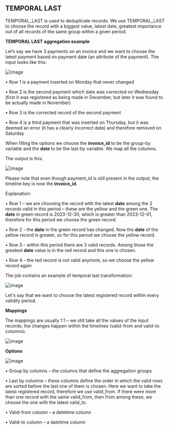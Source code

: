 ## **TEMPORAL LAST**

TEMPORAL_LAST is used to deduplicate records. We use TEMPORAL_LAST to choose the record with a biggest value, latest date, greatest importance out of all records of the same group within a given period.

**TEMPORAL LAST aggregation example**

Let’s say we have 3 payments on an invoice and we want to choose the latest payment based on payment date (an attribute of the payment). The input looks like this:

![image](https://github.com/dadrico/public/blob/main/Data%20Integration%20Studio/temporal_group/.images/temporal_last1.png)

•	Row 1 is a payment inserted on Monday that never changed

•	Row 2 is the second payment which date was corrected on Wednesday (first it was registered as being made in December, but later it was found to be actually made in November)

•	Row 3 is the corrected record of the second payment

•	Row 4 is a third payment that was inserted on Thursday, but it was deemed an error (it has a clearly incorrect date) and therefore removed on Saturday

When filling the options we choose the **invoice_id** to be the group-by variable and the **date** to be the last-by variable. We map all the columns.

The output is this:

![image](https://github.com/dadrico/public/blob/main/Data%20Integration%20Studio/temporal_group/.images/temporal_last2.png)

Please note that even though payment_id is still present in the output, the timeline key is now 
the **invoice_id**.

Explanation:

•	Row 1 – we are choosing the record with the latest **date** among the 2 records valid in this period – these are the yellow and the green one. The **date** in green record is 2023-12-30, which is greater than 2023-12-01, therefore for this period we choose the green record.

•	Row 2 – the **date** in the green record has changed. Now the **date** of the yellow record is greater, so for this period we choose the yellow record.

•	Row 3 – within this period there are 3 valid records. Among those the greatest **date** value is in the red record and this one is chosen.

•	Row 4 – the red record is not valid anymore, so we choose the yellow record again

The job contains an example of temporal last transformation:

![image](https://github.com/dadrico/public/blob/main/Data%20Integration%20Studio/temporal_group/.images/temporal_last3.png)

Let's say that we want to choose the latest registered record within every validity period.

**Mappings**

The mappings are usually 1:1 – we still take all the values of the input records; the changes happen within the timelines (valid-from and valid-to columns).

![image](https://github.com/dadrico/public/blob/main/Data%20Integration%20Studio/temporal_group/.images/temporal_last4.png)

**Options**

![image](https://github.com/dadrico/public/blob/main/Data%20Integration%20Studio/temporal_group/.images/temporal_last5.png)

•	Group by columns – the columns that define the aggregation groups

•	Last by columns – these columns define the order in which the valid rows are sorted before the last one of them is chosen. Here we want to take the latest registered record, therefore we use valid_from. If there were more than one record with the same valid_from, then from among these, we choose the one with the latest valid_to.

•	Valid-from column – a datetime column

•	Valid-to column – a datetime column